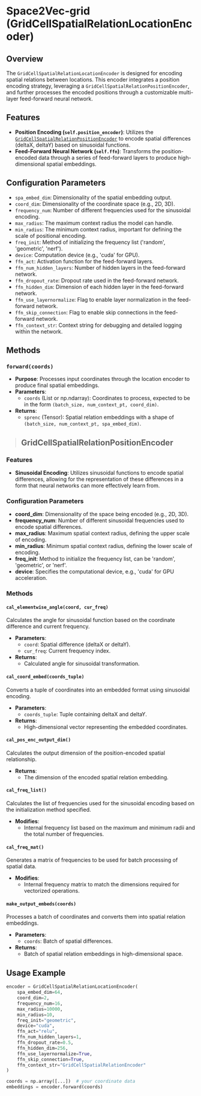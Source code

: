 # Space2Vec-grid (GridCellSpatialRelationLocationEncoder)

## Overview
The `GridCellSpatialRelationLocationEncoder` is designed for encoding spatial relations between locations. This encoder integrates a position encoding strategy, leveraging a `GridCellSpatialRelationPositionEncoder`, and further processes the encoded positions through a customizable multi-layer feed-forward neural network.

## Features
- **Position Encoding (`self.position_encoder`)**: Utilizes the [`GridCellSpatialRelationPositionEncoder`](#GridCellSpatialRelationPositionEncoder) to encode spatial differences (deltaX, deltaY) based on sinusoidal functions.
- **Feed-Forward Neural Network (`self.ffn`)**: Transforms the position-encoded data through a series of feed-forward layers to produce high-dimensional spatial embeddings.

## Configuration Parameters
- `spa_embed_dim`: Dimensionality of the spatial embedding output.
- `coord_dim`: Dimensionality of the coordinate space (e.g., 2D, 3D).
- `frequency_num`: Number of different frequencies used for the sinusoidal encoding.
- `max_radius`: The maximum context radius the model can handle.
- `min_radius`: The minimum context radius, important for defining the scale of positional encoding.
- `freq_init`: Method of initializing the frequency list ('random', 'geometric', 'nerf').
- `device`: Computation device (e.g., 'cuda' for GPU).
- `ffn_act`: Activation function for the feed-forward layers.
- `ffn_num_hidden_layers`: Number of hidden layers in the feed-forward network.
- `ffn_dropout_rate`: Dropout rate used in the feed-forward network.
- `ffn_hidden_dim`: Dimension of each hidden layer in the feed-forward network.
- `ffn_use_layernormalize`: Flag to enable layer normalization in the feed-forward network.
- `ffn_skip_connection`: Flag to enable skip connections in the feed-forward network.
- `ffn_context_str`: Context string for debugging and detailed logging within the network.

## Methods
### `forward(coords)`
- **Purpose**: Processes input coordinates through the location encoder to produce final spatial embeddings.
- **Parameters**:
  - `coords` (List or np.ndarray): Coordinates to process, expected to be in the form `(batch_size, num_context_pt, coord_dim)`.
- **Returns**:
  - `sprenc` (Tensor): Spatial relation embeddings with a shape of `(batch_size, num_context_pt, spa_embed_dim)`.

> ## GridCellSpatialRelationPositionEncoder <a name="GridCellSpatialRelationPositionEncoder"></a>

### Features
- **Sinusoidal Encoding**: Utilizes sinusoidal functions to encode spatial differences, allowing for the representation of these differences in a form that neural networks can more effectively learn from.

### Configuration Parameters
- **coord_dim**: Dimensionality of the space being encoded (e.g., 2D, 3D).
- **frequency_num**: Number of different sinusoidal frequencies used to encode spatial differences.
- **max_radius**: Maximum spatial context radius, defining the upper scale of encoding.
- **min_radius**: Minimum spatial context radius, defining the lower scale of encoding.
- **freq_init**: Method to initialize the frequency list, can be 'random', 'geometric', or 'nerf'.
- **device**: Specifies the computational device, e.g., 'cuda' for GPU acceleration.

### Methods

#### `cal_elementwise_angle(coord, cur_freq)`
Calculates the angle for sinusoidal function based on the coordinate difference and current frequency.
- **Parameters**:
  - `coord`: Spatial difference (deltaX or deltaY).
  - `cur_freq`: Current frequency index.
- **Returns**:
  - Calculated angle for sinusoidal transformation.

#### `cal_coord_embed(coords_tuple)`
Converts a tuple of coordinates into an embedded format using sinusoidal encoding.
- **Parameters**:
  - `coords_tuple`: Tuple containing deltaX and deltaY.
- **Returns**:
  - High-dimensional vector representing the embedded coordinates.

#### `cal_pos_enc_output_dim()`
Calculates the output dimension of the position-encoded spatial relationship.
- **Returns**:
  - The dimension of the encoded spatial relation embedding.

#### `cal_freq_list()`
Calculates the list of frequencies used for the sinusoidal encoding based on the initialization method specified.
- **Modifies**:
  - Internal frequency list based on the maximum and minimum radii and the total number of frequencies.

#### `cal_freq_mat()`
Generates a matrix of frequencies to be used for batch processing of spatial data.
- **Modifies**:
  - Internal frequency matrix to match the dimensions required for vectorized operations.

#### `make_output_embeds(coords)`
Processes a batch of coordinates and converts them into spatial relation embeddings.
- **Parameters**:
  - `coords`: Batch of spatial differences.
- **Returns**:
  - Batch of spatial relation embeddings in high-dimensional space.
> 
## Usage Example
```python
encoder = GridCellSpatialRelationLocationEncoder(
    spa_embed_dim=64,
    coord_dim=2,
    frequency_num=16,
    max_radius=10000,
    min_radius=10,
    freq_init="geometric",
    device="cuda",
    ffn_act="relu",
    ffn_num_hidden_layers=1,
    ffn_dropout_rate=0.5,
    ffn_hidden_dim=256,
    ffn_use_layernormalize=True,
    ffn_skip_connection=True,
    ffn_context_str="GridCellSpatialRelationEncoder"
)

coords = np.array([...])  # your coordinate data
embeddings = encoder.forward(coords)
